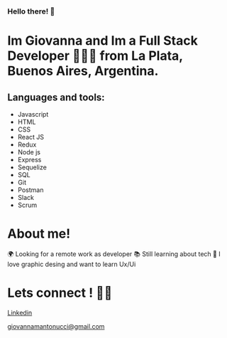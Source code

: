 ### Hello there! 👋

# Im Giovanna and Im a Full Stack Developer 👩🏻‍💻 from La Plata, Buenos Aires, Argentina. 

## Languages and tools:

- Javascript
- HTML
- CSS
- React JS
- Redux
- Node js
- Express
- Sequelize
- SQL
- Git
- Postman
- Slack
- Scrum

# About me!
🌍 Looking for a remote work as developer
📚 Still learning about tech 
🎨 I love graphic desing and want to learn Ux/Ui

# Lets connect ! 🤝🏻
[Linkedin](https://www.linkedin.com/in/giovanna-antonucci/)

giovannamantonucci@gmail.com
